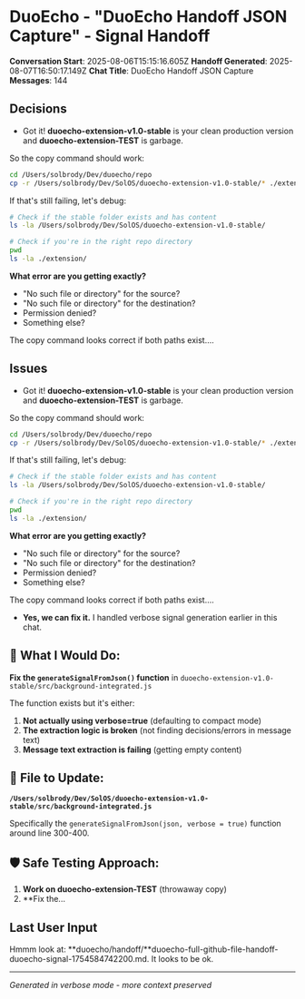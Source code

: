 # DuoEcho - "DuoEcho Handoff JSON Capture" - Signal Handoff

**Conversation Start**: 2025-08-06T15:15:16.605Z
**Handoff Generated**: 2025-08-07T16:50:17.149Z
**Chat Title**: DuoEcho Handoff JSON Capture
**Messages**: 144

## Decisions
-  Got it! **duoecho-extension-v1.0-stable** is your clean production version and **duoecho-extension-TEST** is garbage.

So the copy command should work:

```bash
cd /Users/solbrody/Dev/duoecho/repo
cp -r /Users/solbrody/Dev/SolOS/duoecho-extension-v1.0-stable/* ./extension/
```

If that's still failing, let's debug:

```bash
# Check if the stable folder exists and has content
ls -la /Users/solbrody/Dev/SolOS/duoecho-extension-v1.0-stable/

# Check if you're in the right repo directory
pwd
ls -la ./extension/
```

**What error are you getting exactly?** 
- "No such file or directory" for the source?
- "No such file or directory" for the destination?
- Permission denied?
- Something else?

The copy command looks correct if both paths exist....

## Issues
-  Got it! **duoecho-extension-v1.0-stable** is your clean production version and **duoecho-extension-TEST** is garbage.

So the copy command should work:

```bash
cd /Users/solbrody/Dev/duoecho/repo
cp -r /Users/solbrody/Dev/SolOS/duoecho-extension-v1.0-stable/* ./extension/
```

If that's still failing, let's debug:

```bash
# Check if the stable folder exists and has content
ls -la /Users/solbrody/Dev/SolOS/duoecho-extension-v1.0-stable/

# Check if you're in the right repo directory
pwd
ls -la ./extension/
```

**What error are you getting exactly?** 
- "No such file or directory" for the source?
- "No such file or directory" for the destination?
- Permission denied?
- Something else?

The copy command looks correct if both paths exist....
-  **Yes, we can fix it.** I handled verbose signal generation earlier in this chat.

## 🎯 **What I Would Do:**

**Fix the `generateSignalFromJson()` function** in `duoecho-extension-v1.0-stable/src/background-integrated.js`

The function exists but it's either:
1. **Not actually using verbose=true** (defaulting to compact mode)  
2. **The extraction logic is broken** (not finding decisions/errors in message text)
3. **Message text extraction is failing** (getting empty content)

## 📁 **File to Update:**

**`/Users/solbrody/Dev/SolOS/duoecho-extension-v1.0-stable/src/background-integrated.js`**

Specifically the `generateSignalFromJson(json, verbose = true)` function around line 300-400.

## 🛡️ **Safe Testing Approach:**

1. **Work on duoecho-extension-TEST** (throwaway copy)
2. **Fix the...

## Last User Input
Hmmm look at: **duoecho/handoff/**duoecho-full-github-file-handoff-duoecho-signal-1754584742200.md. It looks to be ok.


---
*Generated in verbose mode - more context preserved*
